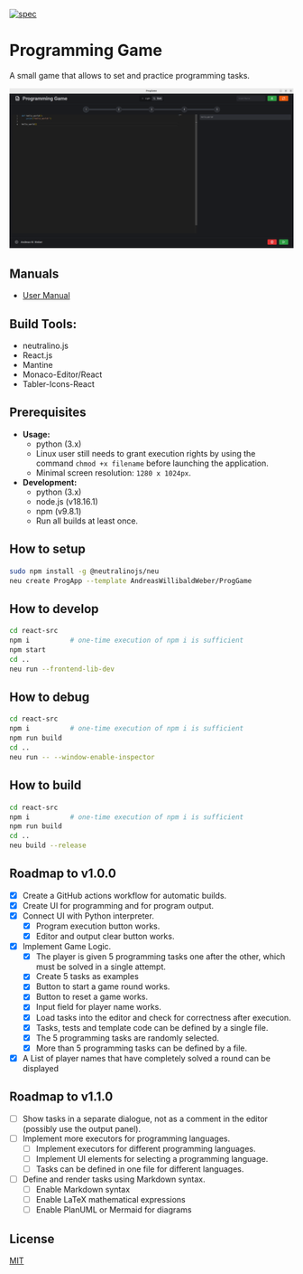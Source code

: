 [![spec](https://github.com/AndreasWillibaldWeber/ProgGame/actions/workflows/main.yml/badge.svg)](https://github.com/AndreasWillibaldWeber/ProgGame/actions/workflows/main.yml)

# Programming Game
A small game that allows to set and practice programming tasks.

![ProgGame on Linux](media/Screenshot_Full_Screen_Dark.png)

## Manuals
* [User Manual](manuals/User_Manual-Programming_Game.pdf)

## Build Tools:
* neutralino.js
* React.js
* Mantine
* Monaco-Editor/React
* Tabler-Icons-React

## Prerequisites

* **Usage:**
  * python (3.x)
  * Linux user still needs to grant execution rights by using the command ```chmod +x filename``` before launching the application.
  * Minimal screen resolution: ```1280 x 1024px```.
* **Development:**
  * python (3.x)
  * node.js (v18.16.1)
  * npm (v9.8.1)
  * Run all builds at least once.

## How to setup

```bash
sudo npm install -g @neutralinojs/neu
neu create ProgApp --template AndreasWillibaldWeber/ProgGame
```

## How to develop
```bash
cd react-src
npm i          # one-time execution of npm i is sufficient
npm start
cd ..
neu run --frontend-lib-dev
```

## How to debug
```bash
cd react-src
npm i          # one-time execution of npm i is sufficient
npm run build
cd ..
neu run -- --window-enable-inspector
```

## How to build
```bash
cd react-src
npm i          # one-time execution of npm i is sufficient
npm run build
cd ..
neu build --release
```

## Roadmap to v1.0.0
* [X] Create a GitHub actions workflow for automatic builds.
* [X] Create UI for programming and for program output.
* [X] Connect UI with Python interpreter.
  * [X] Program execution button works.
  * [X] Editor and output clear button works.
* [X] Implement Game Logic.
  * [X] The player is given 5 programming tasks one after the other, which must be solved in a single attempt.
  * [X] Create 5 tasks as examples
  * [X] Button to start a game round works.
  * [X] Button to reset a game works.
  * [X] Input field for player name works.
  * [X] Load tasks into the editor and check for correctness after execution.
  * [X] Tasks, tests and template code can be defined by a single file.
  * [X] The 5 programming tasks are randomly selected.
  * [X] More than 5 programming tasks can be defined by a file.
* [X] A List of player names that have completely solved a round can be displayed

## Roadmap to v1.1.0
* [ ] Show tasks in a separate dialogue, not as a comment in the editor (possibly use the output panel).
* [ ] Implement more executors for programming languages.
  * [ ] Implement executors for different programming languages.
  * [ ] Implement UI elements for selecting a programming language.
  * [ ] Tasks can be defined in one file for different languages.
* [ ] Define and render tasks using Markdown syntax.
  * [ ] Enable Markdown syntax
  * [ ] Enable LaTeX mathematical expressions
  * [ ] Enable PlanUML or Mermaid for diagrams

## License

[MIT](LICENSE)
